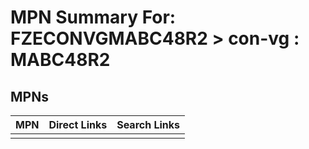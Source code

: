 



# MPN Summary For: FZECONVGMABC48R2 > con-vg : MABC48R2

## MPNs
  

|MPN|Direct Links|Search Links|
| :--- | :--- | :--- |
||||
